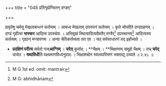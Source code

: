 +++
title = "048 प्रतिगृह्येप्सितन् दण्डम्"

+++


प्रावृतेषु चर्मसु मेखलाबन्धनं कर्तव्यम् । आबध्य मेखलाम् उपनयनं कर्तव्यम् । कृते चोपवीते दण्डग्रहणम् । दण्डं गृहीत्वा **भास्कर** आदित्य उपस्थेयः । अभिमुखं स्थित्वादित्यदैवतैर् मन्त्रैर्[^१८९] उपस्थानम्[^१९०] आदित्यस्य कर्तव्यम् । गृह्यान् मन्त्रावगमः । अन्या चेतिकर्तव्यता तत एव । यत् सर्वसाधारणं तद् इहोच्यते ।


[^१९०]:
     M G: abhidhānam


[^१८९]:
     M G 1st ed. omit: mantrair

- **प्रदक्षिणं परीत्य** सर्वतो गत्व्**आग्निम्** । **चरेत्** कुर्यात् । **भैक्षम् । **भिक्षाणाम् समूहो भैक्षम् । तच् **चरेद्** याचेत । **यथाविधी**ति वक्ष्यमाणविध्यनुवादः । भिक्षाशब्देन स्वल्पपरिमाणं भक्ताद्य् उच्यते ॥ २.४८ ॥